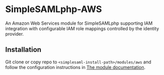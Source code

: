 
# SimpleSAMLphp-AWS

An Amazon Web Services module for SimpleSAMLphp supporting IAM integration
with configurable IAM role mappings controlled by the identity provider.

## Installation

Git clone or copy repo to `<simplesaml-install-path>/modules/aws` and follow
the configuration instructions in [The module documentation](docs/aws.txt).
